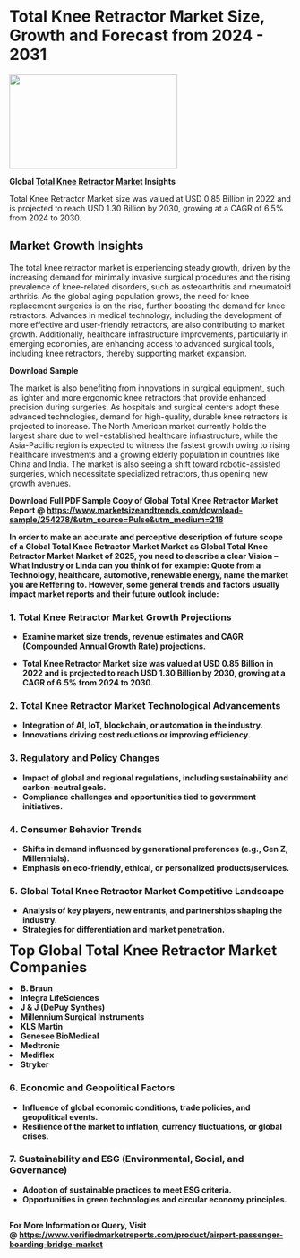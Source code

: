 <H1>Total Knee Retractor Market Size, Growth and Forecast from 2024 - 2031</H1><img class="aligncenter size-medium wp-image-584254" src="https://thirdeyenews.in/wp-content/uploads/2024/09/Global-Market-Research-300x168.jpeg" alt="" width="300" height="168" /><p><strong>Global&nbsp;<a href="https://www.marketsizeandtrends.com/download-sample/254278/&amp;utm_source=Pulse&amp;utm_medium=218">Total Knee Retractor Market</a> Insights</strong></p><p>Total Knee Retractor Market size was valued at USD 0.85 Billion in 2022 and is projected to reach USD 1.30 Billion by 2030, growing at a CAGR of 6.5% from 2024 to 2030.</p><p><h2>Market Growth Insights</h2> <p>The total knee retractor market is experiencing steady growth, driven by the increasing demand for minimally invasive surgical procedures and the rising prevalence of knee-related disorders, such as osteoarthritis and rheumatoid arthritis. As the global aging population grows, the need for knee replacement surgeries is on the rise, further boosting the demand for knee retractors. Advances in medical technology, including the development of more effective and user-friendly retractors, are also contributing to market growth. Additionally, healthcare infrastructure improvements, particularly in emerging economies, are enhancing access to advanced surgical tools, including knee retractors, thereby supporting market expansion.</p> <p><strong>Download Sample</strong></p> <p>The market is also benefiting from innovations in surgical equipment, such as lighter and more ergonomic knee retractors that provide enhanced precision during surgeries. As hospitals and surgical centers adopt these advanced technologies, demand for high-quality, durable knee retractors is projected to increase. The North American market currently holds the largest share due to well-established healthcare infrastructure, while the Asia-Pacific region is expected to witness the fastest growth owing to rising healthcare investments and a growing elderly population in countries like China and India. The market is also seeing a shift toward robotic-assisted surgeries, which necessitate specialized retractors, thus opening new growth avenues.</p> <p><strong></p><p><span class=""><strong>Download Full PDF Sample Copy of Global Total Knee Retractor Market Report</strong> @ <a href="https://www.marketsizeandtrends.com/download-sample/254278/&amp;utm_source=Pulse&amp;utm_medium=218" target="_blank">https://www.marketsizeandtrends.com/download-sample/254278/&amp;utm_source=Pulse&amp;utm_medium=218</a></span></p><p>In order to make an accurate and perceptive description of future scope of a Global&nbsp;Total Knee Retractor Market Market as Global&nbsp;Total Knee Retractor Market Market of 2025, you need to describe a clear Vision &ndash; What Industry or Linda can you think of for example: Quote from a Technology, healthcare, automotive, renewable energy, name the market you are Reffering to. However, some general trends and factors usually impact market reports and their future outlook include:</p><h3>1.&nbsp;<strong>Total Knee Retractor Market Growth Projections</strong></h3><ul><li>Examine market size trends, revenue estimates and CAGR (Compounded Annual Growth Rate) projections.</li><li><p>Total Knee Retractor Market size was valued at USD 0.85 Billion in 2022 and is projected to reach USD 1.30 Billion by 2030, growing at a CAGR of 6.5% from 2024 to 2030.</p></li></ul><h3>2.&nbsp;<strong>Total Knee Retractor Market Technological Advancements</strong></h3><ul><li>Integration of AI, IoT, blockchain, or automation in the industry.</li><li>Innovations driving cost reductions or improving efficiency.</li></ul><h3>3.&nbsp;<strong>Regulatory and Policy Changes</strong></h3><ul><li>Impact of global and regional regulations, including sustainability and carbon-neutral goals.</li><li>Compliance challenges and opportunities tied to government initiatives.</li></ul><h3>4.&nbsp;<strong>Consumer Behavior Trends</strong></h3><ul><li>Shifts in demand influenced by generational preferences (e.g., Gen Z, Millennials).</li><li>Emphasis on eco-friendly, ethical, or personalized products/services.</li></ul><h3>5.&nbsp;<strong>Global Total Knee Retractor Market Competitive Landscape</strong></h3><ul><li>Analysis of key players, new entrants, and partnerships shaping the industry.</li><li>Strategies for differentiation and market penetration.</li></ul><p data-pm-slice="1 1 []"><span style="color: inherit; font-family: inherit; font-size: 25px;">Top Global Total Knee Retractor Market Companies</span></p><div class="" data-test-id=""><p><li>B. Braun</li><li> Integra LifeSciences</li><li> J & J (DePuy Synthes)</li><li> Millennium Surgical Instruments</li><li> KLS Martin</li><li> Genesee BioMedical</li><li> Medtronic</li><li> Mediflex</li><li> Stryker</li></p></div><h3>6.&nbsp;<strong>Economic and Geopolitical Factors</strong></h3><ul><li>Influence of global economic conditions, trade policies, and geopolitical events.</li><li>Resilience of the market to inflation, currency fluctuations, or global crises.</li></ul><h3>7.&nbsp;<strong>Sustainability and ESG (Environmental, Social, and Governance)</strong></h3><ul><li>Adoption of sustainable practices to meet ESG criteria.</li><li>Opportunities in green technologies and circular economy principles.</li></ul><h2><strong style="font-size: 14px;">For More Information or Query, Visit @&nbsp;</strong><a style="background-color: #ffffff; font-size: 14px;" href="https://www.marketsizeandtrends.com/report/total-knee-retractor-market/" target="_blank">https://www.verifiedmarketreports.com/product/airport-passenger-boarding-bridge-market</a></h2>
